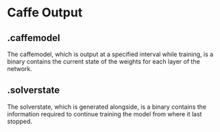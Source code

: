 # Caffe Output

## .caffemodel

The caffemodel, which is output at a specified interval while training, is a binary contains the current state of the weights for each layer of the network.

## .solverstate

The solverstate, which is generated alongside, is a binary contains the information required to continue training the model from where it last stopped.